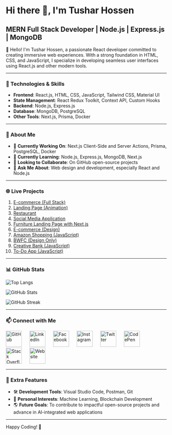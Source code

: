 # Hi there 👋, I'm Tushar Hossen

## MERN Full Stack Developer | Node.js | Express.js | MongoDB

👋 Hello! I'm Tushar Hossen, a passionate React developer committed to creating immersive web experiences. With a strong foundation in HTML, CSS, and JavaScript, I specialize in developing seamless user interfaces using React.js and other modern tools.

---

### 🚀 Technologies & Skills
- **Frontend**: React.js, HTML, CSS, JavaScript, Tailwind CSS, Material UI
- **State Management**: React Redux Toolkit, Context API, Custom Hooks
- **Backend**: Node.js, Express.js
- **Database**: MongoDB, PostgreSQL
- **Other Tools**: Next.js, Prisma, Docker

---

### 🌟 About Me
- 🔭 **Currently Working On**: Next.js Client-Side and Server Actions, Prisma, PostgreSQL, Docker
- 🌱 **Currently Learning**: Node.js, Express.js, MongoDB, Next.js
- 👯 **Looking to Collaborate**: On GitHub open-source projects
- 💬 **Ask Me About**: Web design and development, especially React and Node.js

---

### 🌐 Live Projects
1. [E-commerce (Full Stack)](https://www.fatemaagro.com/)
2. [Landing Page (Animation)](https://axtra-digital-agency.vercel.app/)
3. [Restaurant](https://tsr-restaurent.web.app/)
4. [Social Media Application](https://trustbookk.netlify.app/)
5. [Furniture Landing Page with Next.js](https://solutyafurnituredb.vercel.app/)
6. [E-commerce (Design)](https://oribi-react.netlify.app/)
7. [Amazon Shopping (JavaScript)](https://amazon-shopping-c.netlify.app/shop)
8. [BWFC (Design Only)](https://bwfc-bff.netlify.app/)
9. [Creative Bank (JavaScript)](https://tushar-creative-bank.netlify.app/)
10. [To-Do App (JavaScript)](https://zesty-naiad-e0c793.netlify.app/)

---

### 📊 GitHub Stats

![Top Langs](https://github-readme-stats.vercel.app/api/top-langs/?username=tushar-h789&layout=compact&theme=tokyonight)

![GitHub Stats](https://github-readme-stats.vercel.app/api?username=tushar-h789&show_icons=true&count_private=true&theme=tokyonight)

![GitHub Streak](https://streak-stats.demolab.com/?user=tushar-h789&theme=tokyonight)

---

### 📫 Connect with Me

<a href="https://github.com/tushar-h789" style="display:inline-block; margin-right:20px; colour:white"><img src="https://cdn.jsdelivr.net/npm/simple-icons@3.0.1/icons/github.svg" alt="GitHub" width="50px"/></a>
<a href="https://www.linkedin.com/in/tushar-h789/" style="display:inline-block; margin-right:20px;"><img src="https://cdn.jsdelivr.net/npm/simple-icons@3.0.1/icons/linkedin.svg" alt="LinkedIn" width="50px"/></a>
<a href="https://www.facebook.com/tusharH789" style="display:inline-block; margin-right:20px;"><img src="https://cdn.jsdelivr.net/npm/simple-icons@3.0.1/icons/facebook.svg" alt="Facebook" width="50px"/></a>
<a href="https://www.instagram.com/tusharh789/" style="display:inline-block; margin-right:20px;"><img src="https://cdn.jsdelivr.net/npm/simple-icons@3.0.1/icons/instagram.svg" alt="Instagram" width="50px"/></a>
<a href="https://twitter.com/tusharH789" style="display:inline-block; margin-right:20px;"><img src="https://cdn.jsdelivr.net/npm/simple-icons@3.0.1/icons/twitter.svg" alt="Twitter" width="50px"/></a>
<a href="https://codepen.io/tushar-h789" style="display:inline-block; margin-right:20px;"><img src="https://cdn.jsdelivr.net/npm/simple-icons@3.0.1/icons/codepen.svg" alt="CodePen" width="50px"/></a>
<a href="https://stackoverflow.com/users/tushar-imran" style="display:inline-block; margin-right:20px;"><img src="https://cdn.jsdelivr.net/npm/simple-icons@3.0.1/icons/stackoverflow.svg" alt="Stack Overflow" width="50px"/></a>
<a href="https://tsr-restaurent.web.app/" style="display:inline-block; margin-right:20px;"><img src="https://cdn.jsdelivr.net/npm/simple-icons@3.0.1/icons/icloud.svg" alt="Website" width="50px"/></a>

---


### 🌟 Extra Features
- 🛠 **Development Tools**: Visual Studio Code, Postman, Git
- 🧩 **Personal Interests**: Machine Learning, Blockchain Development
- 🌎 **Future Goals**: To contribute to impactful open-source projects and advance in AI-integrated web applications

---

Happy Coding! 🚀
